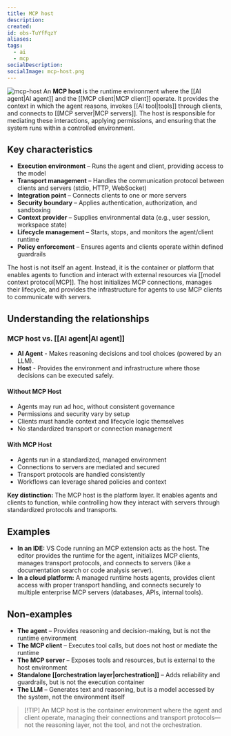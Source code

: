 ```yaml
---
title: MCP host
description:
created:
id: obs-TuYfFqzY
aliases:
tags:
  - ai
  - mcp
socialDescription:
socialImage: mcp-host.png
---
```


![mcp-host](static/mcp-host.png)
An **MCP host** is the runtime environment where the [[AI agent|AI agent]] and the [[MCP client|MCP client]] operate. It provides the context in which the agent reasons, invokes [[AI tool|tools]] through clients, and connects to [[MCP server|MCP servers]]. The host is responsible for mediating these interactions, applying permissions, and ensuring that the system runs within a controlled environment.

## Key characteristics

- **Execution environment** – Runs the agent and client, providing access to the model
- **Transport management** – Handles the communication protocol between clients and servers (stdio, HTTP, WebSocket)
- **Integration point** – Connects clients to one or more servers
- **Security boundary** – Applies authentication, authorization, and sandboxing
- **Context provider** – Supplies environmental data (e.g., user session, workspace state)
- **Lifecycle management** – Starts, stops, and monitors the agent/client runtime
- **Policy enforcement** – Ensures agents and clients operate within defined guardrails

The host is not itself an agent. Instead, it is the container or platform that enables agents to function and interact with external resources via [[model context protocol|MCP]]. The host initializes MCP connections, manages their lifecycle, and provides the infrastructure for agents to use MCP clients to communicate with servers.

## Understanding the relationships

### MCP host vs. [[AI agent|AI agent]]

- **AI Agent** - Makes reasoning decisions and tool choices (powered by an LLM).
- **Host** - Provides the environment and infrastructure where those decisions can be executed safely.

#### Without MCP Host

- Agents may run ad hoc, without consistent governance
- Permissions and security vary by setup
- Clients must handle context and lifecycle logic themselves
- No standardized transport or connection management

#### With MCP Host

- Agents run in a standardized, managed environment
- Connections to servers are mediated and secured
- Transport protocols are handled consistently
- Workflows can leverage shared policies and context

**Key distinction:** The MCP host is the platform layer. It enables agents and clients to function, while controlling how they interact with servers through standardized protocols and transports.

## Examples

- **In an IDE:** VS Code running an MCP extension acts as the host. The editor provides the runtime for the agent, initializes MCP clients, manages transport protocols, and connects to servers (like a documentation search or code analysis server).
- **In a cloud platform:** A managed runtime hosts agents, provides client access with proper transport handling, and connects securely to multiple enterprise MCP servers (databases, APIs, internal tools).

## Non-examples

- **The agent** – Provides reasoning and decision-making, but is not the runtime environment
- **The MCP client** – Executes tool calls, but does not host or mediate the runtime
- **The MCP server** – Exposes tools and resources, but is external to the host environment
- **Standalone [[orchestration layer|orchestration]]** – Adds reliability and guardrails, but is not the execution container
- **The LLM** – Generates text and reasoning, but is a model accessed by the system, not the environment itself

> [!TIP] An MCP host is the container environment where the agent and client operate, managing their connections and transport protocols—not the reasoning layer, not the tool, and not the orchestration.
